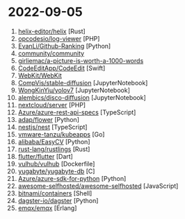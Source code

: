 # 2022-09-05

1. [helix-editor/helix](https://github.com/helix-editor/helix "A post-modern modal text editor.") [Rust]
2. [opcodesio/log-viewer](https://github.com/opcodesio/log-viewer "Fast and beautiful Log Viewer for Laravel") [PHP]
3. [EvanLi/Github-Ranking](https://github.com/EvanLi/Github-Ranking "⭐Github Ranking⭐ Github stars and forks ranking list. Github Top100 stars list of different languages. Automatically update daily. | Github仓库排名，每日自动更新") [Python]
4. [community/community](https://github.com/community/community "Public feedback discussions for: GitHub for Mobile, GitHub Discussions, GitHub Codespaces, GitHub Sponsors, GitHub Issues and more!") 
5. [girliemac/a-picture-is-worth-a-1000-words](https://github.com/girliemac/a-picture-is-worth-a-1000-words "I am trying to describe complex matters in simple doodles!") 
6. [CodeEditApp/CodeEdit](https://github.com/CodeEditApp/CodeEdit "CodeEdit App for macOS – Elevate your code editing experience. Open source, free forever.") [Swift]
7. [WebKit/WebKit](https://github.com/WebKit/WebKit "Home of the WebKit project, the browser engine used by Safari, Mail, App Store and many other applications on macOS, iOS and Linux.") 
8. [CompVis/stable-diffusion](https://github.com/CompVis/stable-diffusion "") [JupyterNotebook]
9. [WongKinYiu/yolov7](https://github.com/WongKinYiu/yolov7 "Implementation of paper - YOLOv7: Trainable bag-of-freebies sets new state-of-the-art for real-time object detectors") [JupyterNotebook]
10. [alembics/disco-diffusion](https://github.com/alembics/disco-diffusion "") [JupyterNotebook]
11. [nextcloud/server](https://github.com/nextcloud/server "☁️ Nextcloud server, a safe home for all your data") [PHP]
12. [Azure/azure-rest-api-specs](https://github.com/Azure/azure-rest-api-specs "The source for REST API specifications for Microsoft Azure.") [TypeScript]
13. [adap/flower](https://github.com/adap/flower "Flower - A Friendly Federated Learning Framework") [Python]
14. [nestjs/nest](https://github.com/nestjs/nest "A progressive Node.js framework for building efficient, scalable, and enterprise-grade server-side applications on top of TypeScript & JavaScript (ES6, ES7, ES8) 🚀") [TypeScript]
15. [vmware-tanzu/kubeapps](https://github.com/vmware-tanzu/kubeapps "A web-based UI for deploying and managing applications in Kubernetes clusters") [Go]
16. [alibaba/EasyCV](https://github.com/alibaba/EasyCV "An all-in-one toolkit for computer vision") [Python]
17. [rust-lang/rustlings](https://github.com/rust-lang/rustlings "🦀 Small exercises to get you used to reading and writing Rust code!") [Rust]
18. [flutter/flutter](https://github.com/flutter/flutter "Flutter makes it easy and fast to build beautiful apps for mobile and beyond") [Dart]
19. [vulhub/vulhub](https://github.com/vulhub/vulhub "Pre-Built Vulnerable Environments Based on Docker-Compose") [Dockerfile]
20. [yugabyte/yugabyte-db](https://github.com/yugabyte/yugabyte-db "The high-performance distributed SQL database for global, internet-scale apps.") [C]
21. [Azure/azure-sdk-for-python](https://github.com/Azure/azure-sdk-for-python "This repository is for active development of the Azure SDK for Python. For consumers of the SDK we recommend visiting our public developer docs at https://docs.microsoft.com/python/azure/ or our versioned developer docs at https://azure.github.io/azure-sdk-for-python.") [Python]
22. [awesome-selfhosted/awesome-selfhosted](https://github.com/awesome-selfhosted/awesome-selfhosted "A list of Free Software network services and web applications which can be hosted on your own servers") [JavaScript]
23. [bitnami/containers](https://github.com/bitnami/containers "Bitnami container images") [Shell]
24. [dagster-io/dagster](https://github.com/dagster-io/dagster "An orchestration platform for the development, production, and observation of data assets.") [Python]
25. [emqx/emqx](https://github.com/emqx/emqx "The most scalable open-source MQTT broker for IoT, IIoT, and connected vehicles") [Erlang]

